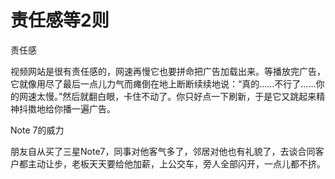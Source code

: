 # 责任感等2则

责任感 

视频网站是很有责任感的，网速再慢它也要拼命把广告加载出来。等播放完广告，它就像用尽了最后一点儿力气而瘫倒在地上断断续续地说：“真的……不行了……你的网速太慢。”然后就翻白眼，卡住不动了。你只好点一下刷新，于是它又跳起来精神抖擞地给你播一遍广告。 

Note 7的威力 

朋友自从买了三星Note7，同事对他客气多了，邻居对他也有礼貌了，去谈合同客户都主动让步，老板天天要给他加薪，上公交车，旁人全部闪开，一点儿都不挤。